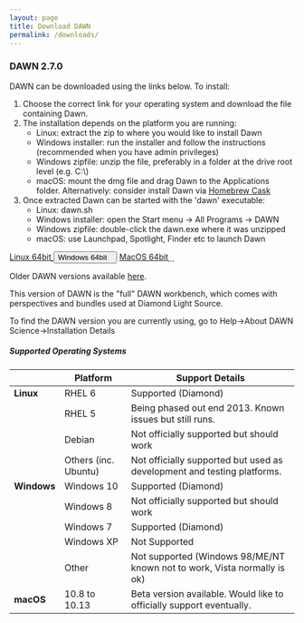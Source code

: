 ```yaml
---
layout: page
title: Download DAWN
permalink: /downloads/
---
```

### DAWN 2.7.0

DAWN can be downloaded using the links below. To install:

1. Choose the correct link for your operating system and download the file containing Dawn.
2. The installation depends on the platform you are running:
    * Linux: extract the zip to where you would like to install Dawn
    * Windows installer: run the installer and follow the instructions (recommended when you have admin privileges)
    * Windows zipfile: unzip the file, preferably in a folder at the drive root level (e.g. C:\\)
    * macOS: mount the dmg file and drag Dawn to the Applications folder. Alternatively: consider install Dawn via [Homebrew Cask](https://caskroom.github.io)
3. Once extracted Dawn can be started with the 'dawn' executable:
    * Linux: dawn.sh
    * Windows installer: open the Start menu &rarr; All Programs &rarr; DAWN
    * Windows zipfile: double-click the dawn.exe where it was unzipped
    * macOS: use Launchpad, Spotlight, Finder etc to launch Dawn
	
<script>
	function showHide(elementId){
		var element = document.getElementById(elementId);
		if(element.style.display == 'none'){
			element.style.display = 'block';
		} else {
			element.style.display = 'none';
		}
	}
</script>

<div class="row center">
        <a href="https://alfred.diamond.ac.uk/DawnDiamond/2.7/downloads/builds-release/DawnDiamond-2.7.0.v20171114-1119-linux64.zip" class="btn-large waves-effect" onclick="trackOutboundLink('https://alfred.diamond.ac.uk/DawnDiamond/2.7/downloads/builds-release/DawnDiamond-2.7.0.v20171114-1119-linux64.zip'); return false;">
        	Linux 64bit<i class="material-icons right">&#xE2C4;</i>
        </a>
        <button type="button" class="btn-large waves-effect" onclick="showHide('winExeOrZip')">
        	Windows 64bit<i class="material-icons right">&#xE2C4;</i>
        </button>
        <a href="https://alfred.diamond.ac.uk/DawnDiamond/2.7/downloads/builds-release/DawnDiamond-2.7.0.v20171114-1119-mac64.dmg" class="btn-large waves-effect" onclick="trackOutboundLink('https://alfred.diamond.ac.uk/DawnDiamond/2.7/downloads/builds-release/DawnDiamond-2.7.0.v20171114-1119-mac64.dmg'); return false;">
        	MacOS 64bit<i class="material-icons right">&#xE2C4;</i>
        </a>
</div>

<div id="winExeOrZip" class="row center" style="display: none">
	<a href="https://alfred.diamond.ac.uk/DawnDiamond/2.7/downloads/builds-release/DawnDiamond-2.7.0.v20171114-1119-windows64.exe" class="btn-large waves-effect" onclick="trackOutboundLink('https://alfred.diamond.ac.uk/DawnDiamond/2.7/downloads/builds-release/DawnDiamond-2.7.0.v20171114-1119-windows64.exe');return false">
		EXE<i class="material-icons right">&#xE2C4;</i>
	</a>
	<a href="https://alfred.diamond.ac.uk/DawnDiamond/2.7/downloads/builds-release/DawnDiamond-2.7.0.v20171114-1119-windows64.zip" class="btn-large waves-effect" onclick="trackOutboundLink('https://alfred.diamond.ac.uk/DawnDiamond/2.7/downloads/builds-release/DawnDiamond-2.7.0.v20171114-1119-windows64.zip');return false">
		ZIP<i class="material-icons right">&#xE2C4;</i>
	</a>
</div>

Older DAWN versions available [here](https://alfred.diamond.ac.uk/DawnDiamond/).

This version of DAWN is the "full" DAWN workbench, which comes with perspectives and bundles used at Diamond Light Source.

To find the DAWN version you are currently using, go to Help&rarr;About DAWN Science&rarr;Installation Details

##### Supported Operating Systems

|               | Platform             | Support Details                                                          |
|---------------|----------------------|--------------------------------------------------------------------------|
| **Linux**     | RHEL 6               | Supported (Diamond)                                                      |
|               | RHEL 5               | Being phased out end 2013. Known issues but still runs.                  |
|               | Debian               | Not officially supported but should work                                 |
|               | Others (inc. Ubuntu) | Not officially supported but used as development and testing platforms.  |
| **Windows**   | Windows 10           | Supported (Diamond)                                                      |
|               | Windows 8            | Not officially supported but should work                                 |
|               | Windows 7            | Supported (Diamond)                                                      |
|               | Windows XP           | Not Supported                                                            |
|               | Other                | Not supported (Windows 98/ME/NT known not to work, Vista normally is ok) |
| **macOS**     | 10.8 to 10.13        | Beta version available. Would like to officially support eventually.     |

